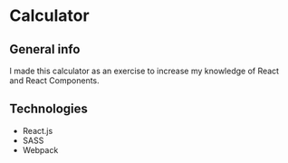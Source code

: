 # Calculator

## General info

I made this calculator as an exercise to increase my knowledge of React and React Components.

## Technologies

- React.js
- SASS
- Webpack
